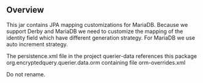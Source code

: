 ## Overview

This jar contains JPA mapping customizations for MariaDB.
Because we support Derby and MariaDB we need to customize the mapping of the identity field which
have different generation strategy. For MariaDB we use auto increment strategy.
 
The persistence.xml file in the project querier-data references this package org.encryptedquery.querier.data.orm containing file orm-overrides.xml

Do not rename.
